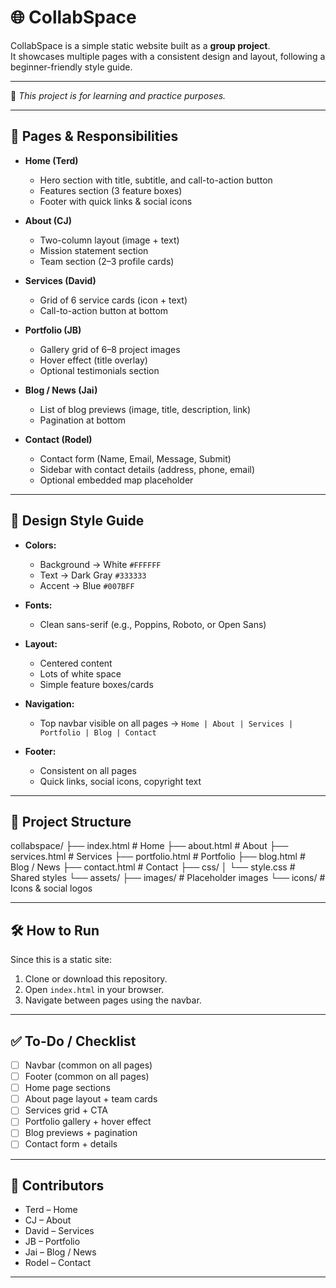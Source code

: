 # 🌐 CollabSpace

CollabSpace is a simple static website built as a **group project**.  
It showcases multiple pages with a consistent design and layout, following a beginner-friendly style guide.  

---

📌 *This project is for learning and practice purposes.*  

---

## 🚀 Pages & Responsibilities

- **Home (Terd)**  
  - Hero section with title, subtitle, and call-to-action button  
  - Features section (3 feature boxes)  
  - Footer with quick links & social icons  

- **About (CJ)**  
  - Two-column layout (image + text)  
  - Mission statement section  
  - Team section (2–3 profile cards)  

- **Services (David)**  
  - Grid of 6 service cards (icon + text)  
  - Call-to-action button at bottom  

- **Portfolio (JB)**  
  - Gallery grid of 6–8 project images  
  - Hover effect (title overlay)  
  - Optional testimonials section  

- **Blog / News (Jai)**  
  - List of blog previews (image, title, description, link)  
  - Pagination at bottom  

- **Contact (Rodel)**  
  - Contact form (Name, Email, Message, Submit)  
  - Sidebar with contact details (address, phone, email)  
  - Optional embedded map placeholder  

---

## 🎨 Design Style Guide

- **Colors:**  
  - Background → White `#FFFFFF`  
  - Text → Dark Gray `#333333`  
  - Accent → Blue `#007BFF`  

- **Fonts:**  
  - Clean sans-serif (e.g., Poppins, Roboto, or Open Sans)  

- **Layout:**  
  - Centered content  
  - Lots of white space  
  - Simple feature boxes/cards  

- **Navigation:**  
  - Top navbar visible on all pages → `Home | About | Services | Portfolio | Blog | Contact`  

- **Footer:**  
  - Consistent on all pages  
  - Quick links, social icons, copyright text  

---

## 📂 Project Structure

collabspace/
├── index.html # Home
├── about.html # About
├── services.html # Services
├── portfolio.html # Portfolio
├── blog.html # Blog / News
├── contact.html # Contact
├── css/
│ └── style.css # Shared styles
└── assets/
├── images/ # Placeholder images
└── icons/ # Icons & social logos

---

## 🛠️ How to Run

Since this is a static site:

1. Clone or download this repository.  
2. Open `index.html` in your browser.  
3. Navigate between pages using the navbar.  

---

## ✅ To-Do / Checklist

- [ ] Navbar (common on all pages)  
- [ ] Footer (common on all pages)  
- [ ] Home page sections  
- [ ] About page layout + team cards  
- [ ] Services grid + CTA  
- [ ] Portfolio gallery + hover effect  
- [ ] Blog previews + pagination  
- [ ] Contact form + details  

---

## 👥 Contributors

- Terd – Home  
- CJ – About  
- David – Services  
- JB – Portfolio  
- Jai – Blog / News  
- Rodel – Contact  

---
